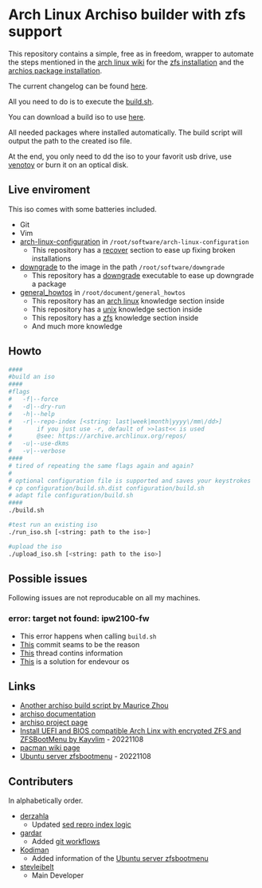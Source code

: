 # Arch Linux Archiso builder with zfs support

This repository contains a simple, free as in freedom, wrapper to automate the steps mentioned in the [arch linux wiki](https://wiki.archlinux.org) for the [zfs installation](https://wiki.archlinux.org/index.php/ZFS#Installation) and the [archios package installation](https://wiki.archlinux.org/index.php/Archiso#Installing_packages).

The current changelog can be found [here](CHANGELOG.md).

All you need to do is to execute the [build.sh](https://github.com/stevleibelt/arch-linux-live-cd-iso-with-zfs/blob/master/build.sh).

You can download a build iso to use [here](https://archzfs.leibelt.de/).

All needed packages where installed automatically. The build script will output the path to the created iso file.

At the end, you only need to dd the iso to your favorit usb drive, use [venotoy](https://www.ventoy.net) or burn it on an optical disk.

## Live enviroment

This iso comes with some batteries included.

* Git
* Vim
* [arch-linux-configuration](https://github.com/stevleibelt/arch-linux-configuration) in `/root/software/arch-linux-configuration`
  * This repository has a [recover](https://github.com/stevleibelt/arch-linux-configuration/tree/master/scripts/zfs/recover) section to ease up fixing broken installations
* [downgrade](https://github.com/pbrisbin/downgrade) to the image in the path `/root/software/downgrade`
  * This repository has a [downgrade](https://github.com/archlinux-downgrade/downgrade/tree/main/bin) executable to ease up downgrade a package
* [general_howtos](https://github.com/stevleibelt/general_howtos) in `/root/document/general_howtos`
  * This repository has an [arch linux](https://github.com/stevleibelt/General_Howtos/tree/master/operation_system/linux/distribution/arch) knowledge section inside
  * This repository has a [unix](https://github.com/stevleibelt/General_Howtos/tree/master/operation_system/unix) knowledge section inside
  * This repository has a [zfs](https://github.com/stevleibelt/General_Howtos/tree/master/filesystem/zfs) knowledge section inside
  * And much more knowledge

## Howto

```bash
####
#build an iso
####
#flags
#   -f|--force
#   -d|--dry-run
#   -h|--help
#   -r|--repo-index [<string: last|week|month|yyyy\/mm\/dd>]
#       if you just use -r, default of >>last<< is used
#       @see: https://archive.archlinux.org/repos/
#   -u|--use-dkms
#   -v|--verbose
####
# tired of repeating the same flags again and again?
#
# optional configuration file is supported and saves your keystrokes
# cp configuration/build.sh.dist configuration/build.sh
# adapt file configuration/build.sh
####
./build.sh

#test run an existing iso
./run_iso.sh [<string: path to the iso>]

#upload the iso
./upload_iso.sh [<string: path to the iso>]
```

## Possible issues

Following issues are not reproducable on all my machines.

### error: target not found: ipw2100-fw

* This error happens when calling `build.sh`
* [This](https://gitlab.archlinux.org/archlinux/archiso/-/commit/4d64a58a905403b3abfca5077dcd924ef7901ba7) commit seams to be the reason
* [This](https://bbs.archlinux.org/viewtopic.php?id=279908) thread contins information
* [This](https://forum.endeavouros.com/t/missing-aur-packages-ipw2100-fw-ipw2200-fw/32019) is a solution for endevour os

## Links

* [Another archiso build script by Maurice Zhou](https://gitlab.com/m_zhou/archiso)
* [archiso documentation](https://git.archlinux.org/archiso.git/tree/docs)
* [archiso project page](https://git.archlinux.org/archiso.git)
* [Install UEFI and BIOS compatible Arch Linx with encrypted ZFS and ZFSBootMenu by Kayvlim](https://wiki.archlinux.org/title/User:Kayvlim/Install_UEFI_and_BIOS_compatible_Arch_Linux_with_Encrypted_ZFS_and_ZFSBootMenu#Swap) - 20221108
* [pacman wiki page](https://wiki.archlinux.org/index.php/Pacman)
* [Ubuntu server zfsbootmenu](https://github.com/Sithuk/ubuntu-server-zfsbootmenu) - 20221108

## Contributers

In alphabetically order.

* [derzahla](https://github.com/derzahla)
  * Updated [sed repro index logic](https://github.com/stevleibelt/arch-linux-live-cd-iso-with-zfs/pull/15)
* [gardar](https://github.com/gardar)
  * Added [git workflows](https://github.com/stevleibelt/arch-linux-live-cd-iso-with-zfs/pull/11)
* [Kodiman](https://github.com/Kodiman)
  * Added information of the [Ubuntu server zfsbootmenu](https://github.com/stevleibelt/arch-linux-live-cd-iso-with-zfs/issues/14)
* [stevleibelt](https://github.com/stevleibelt)
  * Main Developer

